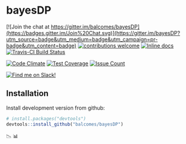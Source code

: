 # bayesDP
[![Join the chat at https://gitter.im/balcomes/bayesDP](https://badges.gitter.im/Join%20Chat.svg)](https://gitter.im/bayesDP?utm_source=badge&utm_medium=badge&utm_campaign=pr-badge&utm_content=badge)
[![contributions welcome](https://img.shields.io/badge/contributions-welcome-brightgreen.svg?style=flat)](https://github.com/balcomes/bayesDP/issues)
[![Inline docs](http://inch-ci.org/github/balcomes/bayesDP.svg?branch=master)](http://inch-ci.org/github/balcomes/bayesDP)
[![Travis-CI Build Status](https://travis-ci.org/balcomes/bayesDP.svg?branch=master)](https://travis-ci.org/balcomes/bayesDP)

[![Code Climate](https://codeclimate.com/github/balcomes/bayesDP/badges/gpa.svg)](https://codeclimate.com/github/balcomes/bayesDP)
[![Test Coverage](https://codeclimate.com/github/balcomes/bayesDP/badges/coverage.svg)](https://codeclimate.com/github/balcomes/bayesDP/coverage)
[![Issue Count](https://codeclimate.com/github/balcomes/bayesDP/badges/issue_count.svg)](https://codeclimate.com/github/balcomes/bayesDP)

[![Find me on Slack!](https://img.shields.io/badge/bayesDP-Slack-brightgreen.svg)](https://bayesdp.slack.com/messages/@balcomes)

## Installation

Install development version from github:

```R
# install.packages("devtools")
devtools::install_github("balcomes/bayesDP")
```

:chart_with_downwards_trend:  :bar_chart:
